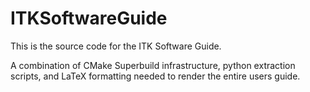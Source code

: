 ITKSoftwareGuide
================

This is the source code for the ITK Software Guide.

A combination of CMake Superbuild infrastructure, python extraction scripts, and LaTeX formatting needed
to render the entire users guide.
